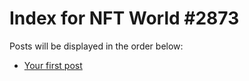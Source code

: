# Index for NFT World #2873
Posts will be displayed in the order below:

- [Your first post](./001-first.md)

